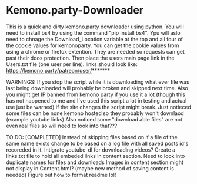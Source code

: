 # Kemono.party-Downloader
This is a quick and dirty kemono.party downloader using python.
You will need to install bs4 by using the command "pip install bs4".
Ypu will aslo need to chnage the Download_Location variable at the top and all four of the cookie values for kemonoparty.
You can get the cookie values from using a chrome or firefox extention.
They are needed so requests can get past their ddos protection.
Then place the users main page link in the Users.txt file (one user per line).
links should look like: https://kemono.party/patreon/user/*******

WARNINGS!
If you stop the script while it is downloading what ever file was last being downloaded will probably be broken and skipped next time.
Also you might get IP banned from kemono party if you use it a lot (though this has not happened to me and I've used this script a lot in testing and actual use just be warned)
If the site changes the script might break.
Just notieced some files can be none kemono hosted so they probably won't downlaod (example youtube links)
Also noticed some "download able files" are not even real files so will need to look into that???

TO DO:
[COMPLETED] Instead of skipping files based on if a file of the same name exists change to be based on a log file with all saved posts id's recoreded in it.
Intigrate youtube-dl for downloading videos?
Create a links.txt file to hold all embeded links in content section.
Need to look into duplicate names for files and downloads
Images in content section might not display in Content.html? (maybe new method of saving content is needed) 
Figure out how to format readme lol!
